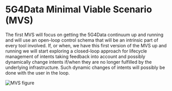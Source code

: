 # 5G4Data Minimal Viable Scenario (MVS)
The first MVS will focus on getting the 5G4Data continuum up and running and will use an open-loop control schema that will be an intrinsic part of every tool involved. If, or when, we have this first version of the MVS up and running we will start exploring a closed-loop approach for lifecycle management of intents taking feedback into account and possibly dynamically change intents if/when they are no longer fulfilled by the underlying infrastructure. Such dynamic changes of intents will possibly be done with the user in the loop.

![MVS figure](/static/MVS.png)
  